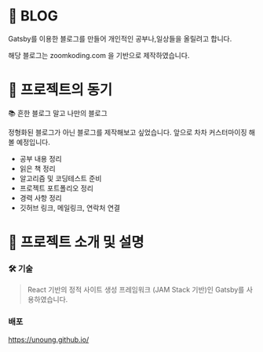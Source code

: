 
# 📌 BLOG

Gatsby를 이용한 블로그를 만들어 개인적인 공부나,일상들을 올릴려고 합니다.

해당 블로그는 zoomkoding.com 을 기반으로 제작하였습니다.

# 📌 프로젝트의 동기

📚 흔한 블로그 말고 나만의 블로그

정형화된 블로그가 아닌 블로그를 제작해보고 싶었습니다. 앞으로 차차 커스터마이징 해 볼 예정입니다.

- 공부 내용 정리
- 읽은 책 정리
- 알고리즘 및 코딩테스트 준비
- 프로젝트 포트폴리오 정리
- 경력 사항 정리
- 깃허브 링크, 메일링크, 연락처 연결


# 📌 프로젝트 소개 및 설명

### 🛠 기술

> React 기반의 정적 사이트 생성 프레임워크 (JAM Stack 기반)인 Gatsby를 사용하였습니다.


### 배포

<a href="https://unoung.github.io/">https://unoung.github.io/</a>

<br/>
